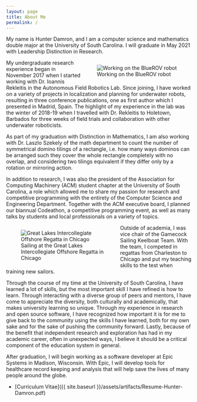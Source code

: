 ```yaml
---
layout: page
title: About Me
permalink: /
---
```


My name is Hunter Damron, and I am a computer science and mathematics double major at the University of South Carolina.
I will graduate in May 2021 with Leadership Distinction in Research.

<figure class="myfig" style="float: right; max-width: 400px">
<img src="{{ site.baseurl }}/assets/images/CRA-honorable-mention.jpg" alt="Working on the BlueROV robot" />
<figcaption>Working on the BlueROV robot</figcaption>
</figure>

My undergraduate research experience began in November 2017 when I started working with Dr. Ioannis Rekleitis in the Autonomous Field Robotics Lab.
Since joining, I have worked on a variety of projects in localization and planning for underwater robots, resulting in three conference publications, one as first author which I presented in Madrid, Spain.
The highlight of my experience in the lab was the winter of 2018-19 when I travelled with Dr. Rekleitis to Holetown, Barbados for three weeks of field trials and collaboration with other underwater roboticists.

As part of my graduation with Distinction in Mathematics, I am also working with Dr. Laszlo Szekely of the math department to count the number of symmetrical domino tilings of a rectangle, i.e. how many ways dominos can be arranged such they cover the whole rectangle completely with no overlap, and considering two tilings equivalent if they differ only by a rotation or mirroring action.

In addition to research, I was also the president of the Association for Computing Machinery (ACM) student chapter at the University of South Carolina, a role which allowed me to share my passion for research and competitive programming with the entirety of the Computer Science and Engineering Department.
Together with the ACM executive board, I planned our biannual Codeathon, a competitive programming event, as well as many talks by students and local professionals on a variety of topics.

<figure class="myfig" style="float: left; max-width: 230px">
<img src="{{ site.baseurl }}/assets/images/GLIOR-Sailing.jpg" alt="Great Lakes Intercollegiate Offshore Regatta in Chicago" />
<figcaption>Sailing at the Great Lakes Intercollegiate Offshore Regatta in Chicago</figcaption>
</figure>

Outside of academia, I was vice chair of the Gamecock Sailing Keelboat Team.
With the team, I competed in regattas from Charleston to Chicago and put my teaching skills to the test when training new sailors.

Through the course of my time at the University of South Carolina, I have learned a lot of skills, but the most important skill I have refined is how to learn.
Through interacting with a diverse group of peers and mentors, I have come to appreciate the diversity, both culturally and academically, that makes university learning so unique.
Through my experience in research and open source software, I have recognized how important it is for me to give back to the community using the skills I have learned, both for my own sake and for the sake of pushing the community forward.
Lastly, because of the benefit that independent research and exploration has had in my academic career, often in unexpected ways, I believe it should be a critical component of the education system in general.

After graduation, I will begin working as a software developer at Epic Systems in Madison, Wisconsin.
With Epic, I will develop tools for healthcare record keeping and analysis that will help save the lives of many people around the globe.

* [Curriculum Vitae]({{ site.baseurl }}/assets/artifacts/Resume-Hunter-Damron.pdf)